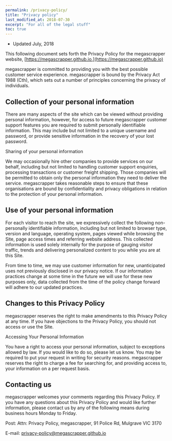 ```yaml
---
permalink: /privacy-policy/
title: "Privacy policy"
last_modified_at: 2018-07-30
excerpt: "For all of the legal stuff"
toc: true
---
```

- Updated July, 2018

This following document sets forth the Privacy Policy for the megascrapper website, [https://megascrapper.github.io.](https://megascrapper.github.io)

megascrapper is committed to providing you with the best possible customer service experience. megascrapper is bound by the Privacy Act 1988 (Cth), which sets out a number of principles concerning the privacy of individuals.

## Collection of your personal information

There are many aspects of the site which can be viewed without providing personal information, however, for access to future megascrapper customer support features you are required to submit personally identifiable information. This may include but not limited to a unique username and password, or provide sensitive information in the recovery of your lost password.

Sharing of your personal information

We may occasionally hire other companies to provide services on our behalf, including but not limited to handling customer support enquiries, processing transactions or customer freight shipping. Those companies will be permitted to obtain only the personal information they need to deliver the service. megascrapper takes reasonable steps to ensure that these organisations are bound by confidentiality and privacy obligations in relation to the protection of your personal information.

## Use of your personal information

For each visitor to reach the site, we expressively collect the following non-personally identifiable information, including but not limited to browser type, version and language, operating system, pages viewed while browsing the Site, page access times and referring website address. This collected information is used solely internally for the purpose of gauging visitor traffic, trends and delivering personalized content to you while you are at this Site.

From time to time, we may use customer information for new, unanticipated uses not previously disclosed in our privacy notice. If our information practices change at some time in the future we will use for these new purposes only, data collected from the time of the policy change forward will adhere to our updated practices.

## Changes to this Privacy Policy

megascrapper reserves the right to make amendments to this Privacy Policy at any time. If you have objections to the Privacy Policy, you should not access or use the Site.

Accessing Your Personal Information

You have a right to access your personal information, subject to exceptions allowed by law. If you would like to do so, please let us know. You may be required to put your request in writing for security reasons. megascrapper reserves the right to charge a fee for searching for, and providing access to, your information on a per request basis.

## Contacting us

megascrapper welcomes your comments regarding this Privacy Policy. If you have any questions about this Privacy Policy and would like further information, please contact us by any of the following means during business hours Monday to Friday.

Post: Attn: Privacy Policy,
megascrapper,
91 Police Rd, Mulgrave VIC 3170

E-mail: [privacy-policy@megascrapper.github.io](mailto:privacy-policy@megascrapper.github.io)